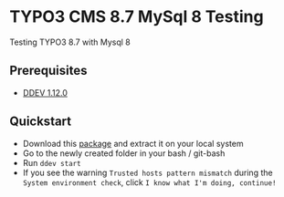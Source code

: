 # TYPO3 CMS 8.7 MySql 8 Testing

Testing TYPO3 8.7 with Mysql 8


## Prerequisites

* [DDEV 1.12.0](https://github.com/drud/ddev/releases/tag/v1.12.0-alpha2)


## Quickstart

* Download this [package](https://github.com/GsTYPO3/TYPO3-8-MySql8-Test/releases/latest)
  and extract it on your local system
* Go to the newly created folder in your bash / git-bash
* Run `ddev start`
* If you see the warning `Trusted hosts pattern mismatch` during the
  `System environment check`, click `I know what I'm doing, continue!`
